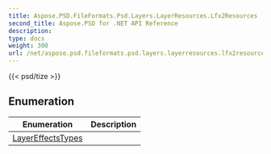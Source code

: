 ```yaml
---
title: Aspose.PSD.FileFormats.Psd.Layers.LayerResources.Lfx2Resources
second_title: Aspose.PSD for .NET API Reference
description: 
type: docs
weight: 300
url: /net/aspose.psd.fileformats.psd.layers.layerresources.lfx2resources/
---
```

{{< psd/tize >}}


## Enumeration

| Enumeration | Description |
| --- | --- |
| [LayerEffectsTypes](./layereffectstypes/) |  |


